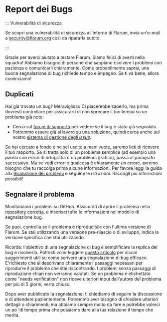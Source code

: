 # Report dei Bugs

::: Vulnerabilità di sicurezza

Se scopri una vulnerabilità di sicurezza all'interno di Flarum, invia un'e-mail a [security@flarum.org](mailto:security@flarum.org) così da ripararla subito.

:::

Grazie per averci aiutato a testare Flarum. Siamo felici di averti nella squadra! Abbiamo bisogno di persone che sappiano risolvere i problemi con pazienza e comunicarli chiaramente. Come probabilmente saprai, una buona segnalazione di bug richiede tempo e impegno. Se ti va bene, allora cominciamo!

## Duplicati

Hai già trovato un bug? Meraviglioso Ci piacerebbe saperlo, ma prima dovresti controllare per assicurarti di non sprecare il tuo tempo su un problema già noto:

- Cerca sul [forum di supporto](https://discuss.flarum.org/t/support) per vedere se il bug è stato già segnalato.
- Potremmo essere già al lavoro su una soluzione, quindi cerca anche sul nostro [sistema di gestione degli *issue*](https://github.com/flarum/core/issues).

Se hai cercato a fondo e ne sei uscito a mani vuote, saremo lieti di ricevere il tuo rapporto. Se si tratta solo di un problema semplice (ad esempio una parola con errori di ortografia o un problema grafico), passa al paragrafo successivo. Ma se vedi errori o qualcosa è chiaramente un errore, avremo bisogno che tu raccolga prima alcune informazioni. Per favore leggi la guida alla [Risoluzione dei problemi](troubleshoot.md)  e seguine le istruzioni. Raccogli più informzioni possibili!

## Segnalare il problema

Monitoriamo i problemi su GitHub. Assicurati di aprire il problema nella [repository corretta](https://github.com/flarum),  e inserisci tutte le informazioni nel modello di segnalazione bug.

Se puoi, controlla se il problema è riproducibile con l'ultima versione di Flarum. Se stai utilizzando una versione pre-rilascio o di sviluppo, indica la versione specifica che stai utilizzando.

Ricorda: l'obiettivo di una segnalazione di bug è semplificare la replica del bug e risolverlo. Potresti voler leggere [questo articolo](https://www.chiark.greenend.org.uk/~sgtatham/bugs.html) per alcuni suggerimenti utili su come scrivere una segnalazione di bug efficace. E'richiesto che si descrivano chiaramente i passaggi necessari per riprodurre il problema che stai riscontrando. I problemi senza passaggi di riproduzione chiari non verranno valutati. Se un problema è etichettato come "needs verification" non riceve ulteriori input dall'autore del problema per più di 5 giorni, verrà chiuso.

Dopo aver pubblicato la segnalazione, ti chiediamo di seguire la discussione e di attendere pazientemente. Potremmo aver bisogno di chiedere ulteriori dettagli o chiarimenti; ma abbiamo sempre molto da fare e potrebbe volerci un po 'di tempo prima che possiamo dare alla tua relazione il tempo che merita.
